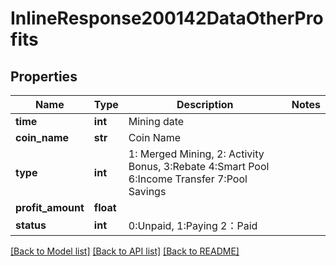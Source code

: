# InlineResponse200142DataOtherProfits

## Properties
Name | Type | Description | Notes
------------ | ------------- | ------------- | -------------
**time** | **int** | Mining date | 
**coin_name** | **str** | Coin Name | 
**type** | **int** | 1: Merged Mining, 2: Activity Bonus, 3:Rebate 4:Smart Pool 6:Income Transfer 7:Pool Savings | 
**profit_amount** | **float** |  | 
**status** | **int** | 0:Unpaid, 1:Paying  2：Paid | 

[[Back to Model list]](../README.md#documentation-for-models) [[Back to API list]](../README.md#documentation-for-api-endpoints) [[Back to README]](../README.md)

